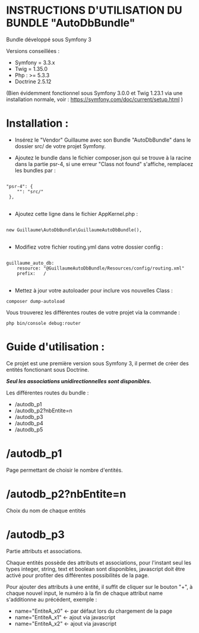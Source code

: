 INSTRUCTIONS D'UTILISATION DU BUNDLE "AutoDbBundle"
===================================================

Bundle développé sous Symfony 3

Versions conseillées : 

* Symfony = 3.3.x
* Twig = 1.35.0
* Php : >= 5.3.3
* Doctrine 2.5.12

(Bien évidemment fonctionnel sous Symfony 3.0.0 et Twig 1.23.1 via une installation normale, voir : https://symfony.com/doc/current/setup.html )

Installation : 
==============

- Insérez le "Vendor" Guillaume avec son Bundle "AutoDbBundle" dans le dossier src/ de votre projet Symfony.

- Ajoutez le bundle dans le fichier composer.json qui se trouve à la racine dans la partie psr-4, si une erreur "Class not found" s'affiche, remplacez les bundles par :

<pre>
<code>
"psr-4": {
    "": "src/"
 },
</code>
</pre>

- Ajoutez cette ligne dans le fichier AppKernel.php : 

<pre>
<code>
new Guillaume\AutoDbBundle\GuillaumeAutoDbBundle(),
</code>
</pre>

- Modifiez votre fichier routing.yml dans votre dossier config :

<pre>
<code>
guillaume_auto_db:
    resource: "@GuillaumeAutoDbBundle/Resources/config/routing.xml"
    prefix:   /
</code>
</pre>

- Mettez à jour votre autoloader pour inclure vos nouvelles Class :
<pre><code>composer dump-autoload</code></pre>

Vous trouverez les différentes routes de votre projet via la commande :
<pre><code>php bin/console debug:router</code></pre>

Guide d'utilisation : 
=============

Ce projet est une première version sous Symfony 3, il permet de créer des entités fonctionant sous Doctrine.

***Seul les associations unidirectionnelles sont disponibles.***

Les différentes routes du bundle : 

* /autodb_p1
* /autodb_p2?nbEntite=n
* /autodb_p3
* /autodb_p4
* /autodb_p5

/autodb_p1
==========

Page permettant de choisir le nombre d'entités.

/autodb_p2?nbEntite=n
=====================

Choix du nom de chaque entités

/autodb_p3
==========

Partie attributs et associations.

Chaque entités possède des attributs et associations, pour l'instant seul les types integer, string, text et boolean sont disponibles, javascript doit être activé pour profiter des différentes possibilités de la page.

Pour ajouter des attributs à une entité, il suffit de cliquer sur le bouton "+", à chaque nouvel input, le numéro à la fin de chaque attribut name s'additionne au précédent, exemple :
- name="EntiteA_x0" <- par défaut lors du chargement de la page
- name="EntiteA_x1" <- ajout via javascript
- name="EntiteA_x2" <- ajout via javascript
